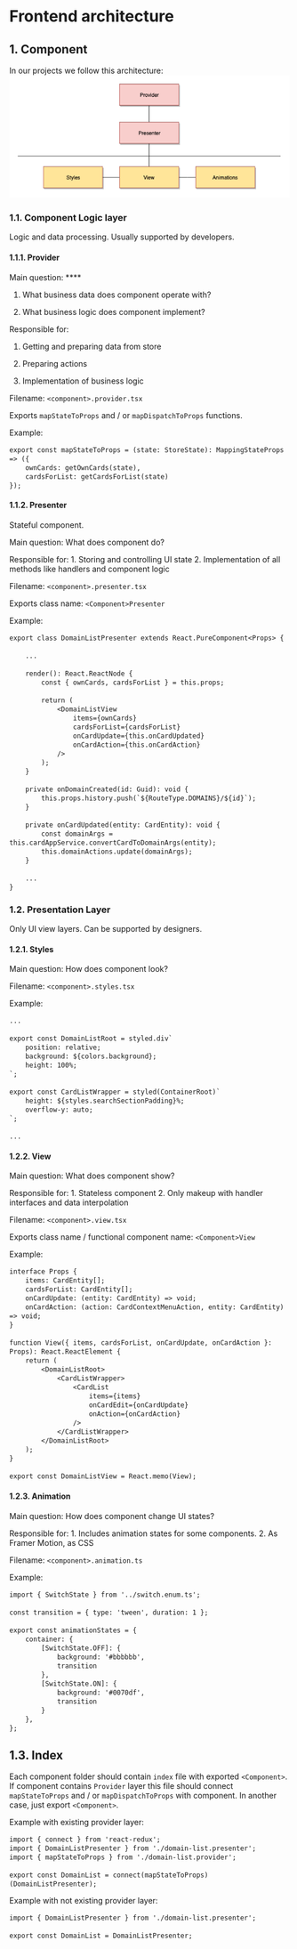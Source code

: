# Frontend architecture

## 1. Component

In our projects we follow this architecture: ![Architecture](../assets/architecture-frontend/architecture.png)

### 1.1. Component Logic layer

Logic and data processing. Usually supported by developers.

#### 1.1.1. Provider

Main question: ****

1. What business data does component operate with? 

2. What business logic does component implement?



Responsible for: 

1. Getting and preparing data from store 

2. Preparing actions 

3. Implementation of business logic



Filename: `<component>.provider.tsx`

Exports `mapStateToProps` and / or `mapDispatchToProps` functions.

Example:

```text
export const mapStateToProps = (state: StoreState): MappingStateProps => ({
    ownCards: getOwnCards(state),
    cardsForList: getCardsForList(state)
});
```

#### 1.1.2. Presenter

Stateful component.

Main question: What does component do?

Responsible for: 1. Storing and controlling UI state 2. Implementation of all methods like handlers and component logic

Filename: `<component>.presenter.tsx`

Exports class name: `<Component>Presenter`

Example:

```text
export class DomainListPresenter extends React.PureComponent<Props> {

    ...

    render(): React.ReactNode {
        const { ownCards, cardsForList } = this.props;

        return (
            <DomainListView
                items={ownCards}
                cardsForList={cardsForList}
                onCardUpdate={this.onCardUpdated}
                onCardAction={this.onCardAction}
            />
        );
    }

    private onDomainCreated(id: Guid): void {
        this.props.history.push(`${RouteType.DOMAINS}/${id}`);
    }

    private onCardUpdated(entity: CardEntity): void {
        const domainArgs = this.cardAppService.convertCardToDomainArgs(entity);
        this.domainActions.update(domainArgs);
    }

    ...
}
```

### 1.2. Presentation Layer

Only UI view layers. Can be supported by designers.

#### 1.2.1. Styles

Main question: How does component look?

Filename: `<component>.styles.tsx`

Example:

```text
...

export const DomainListRoot = styled.div`
    position: relative;
    background: ${colors.background};
    height: 100%;
`;

export const CardListWrapper = styled(ContainerRoot)`
    height: ${styles.searchSectionPadding}%;
    overflow-y: auto;
`;

...
```

#### 1.2.2. View

Main question: What does component show?

Responsible for: 1. Stateless component 2. Only makeup with handler interfaces and data interpolation

Filename: `<component>.view.tsx`

Exports class name / functional component name: `<Component>View`

Example:

```text
interface Props {
    items: CardEntity[];
    cardsForList: CardEntity[];
    onCardUpdate: (entity: CardEntity) => void;
    onCardAction: (action: CardContextMenuAction, entity: CardEntity) => void;
}

function View({ items, cardsForList, onCardUpdate, onCardAction }: Props): React.ReactElement {
    return (
        <DomainListRoot>
            <CardListWrapper>
                <CardList
                    items={items}
                    onCardEdit={onCardUpdate}
                    onAction={onCardAction}
                />
            </CardListWrapper>
        </DomainListRoot>
    );
}

export const DomainListView = React.memo(View);
```

#### 1.2.3. Animation

Main question: How does component change UI states?

Responsible for: 1. Includes animation states for some components. 2. As Framer Motion, as CSS

Filename: `<component>.animation.ts`

Example:

```text
import { SwitchState } from '../switch.enum.ts';

const transition = { type: 'tween', duration: 1 };

export const animationStates = {
    container: {
        [SwitchState.OFF]: {
            background: '#bbbbbb',
            transition
        },
        [SwitchState.ON]: {
            background: '#0070df',
            transition
        }
    },
};
```

## 1.3. Index

Each component folder should contain `index` file with exported `<Component>`. If component contains `Provider` layer this file should connect `mapStateToProps` and / or `mapDispatchToProps` with component. In another case, just export `<Component>`.

Example with existing provider layer:

```text
import { connect } from 'react-redux';
import { DomainListPresenter } from './domain-list.presenter';
import { mapStateToProps } from './domain-list.provider';

export const DomainList = connect(mapStateToProps)(DomainListPresenter);
```

Example with not existing provider layer:

```text
import { DomainListPresenter } from './domain-list.presenter';

export const DomainList = DomainListPresenter;
```

